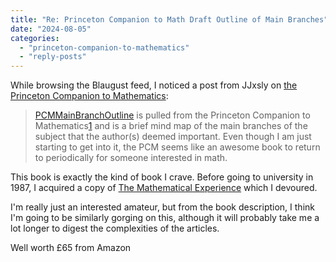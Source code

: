```yaml
---
title: "Re: Princeton Companion to Math Draft Outline of Main Branches"
date: "2024-08-05"
categories: 
  - "princeton-companion-to-mathematics"
  - "reply-posts"
---
```


While browsing the Blaugust feed, I noticed a post from JJxsly on [the Princeton Companion to Mathematics](https://jjxsly.bearblog.dev/princeton-companion-to-math-draft-outline-of-main-branches/):

> [PCMMainBranchOutline](https://tinyurl.com/PCMMainBranchOutline) is pulled from the Princeton Companion to Mathematics[1](https://jjxsly.bearblog.dev/princeton-companion-to-math-draft-outline-of-main-branches/#fn-1) and is a brief mind map of the main branches of the subject that the author(s) deemed important. Even though I am just starting to get into it, the PCM seems like an awesome book to return to periodically for someone interested in math.

This book is exactly the kind of book I crave. Before going to university in 1987, I acquired a copy of [The Mathematical Experience](https://en.wikipedia.org/wiki/The_Mathematical_Experience) which I devoured.

I'm really just an interested amateur, but from the book description, I think I'm going to be similarly gorging on this, although it will probably take me a lot longer to digest the complexities of the articles.

Well worth £65 from Amazon
